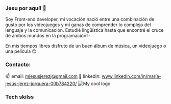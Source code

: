 ### Jesu por aquí! 👋

Soy Front-end developer, mi vocación nació entre una combinación de gusto por los videojuegos y mi ganas de comprender lo complejo del lenguaje y la comunicación. Estudié lingüística hasta que encontré el cruce de ambos mundos en la programación✨

En mis tiempos libres disfruto de un buen álbum de música, un videojuego o una película 😊

### Contacto:
📫 email: mjesusjerezj@gmail.com
🔗 linkedin: www.linkedin.com/in/maría-jesús-jerez-jorquera-00b784220/          <img src="https://preview.redd.it/r7nwau5hb4m51.jpg?auto=webp&s=81c82aaf86b3587ff7d0fb3c95fb533ea898f4cd" alt="My cool logo"/>

### Tech skilss
